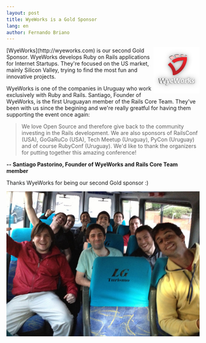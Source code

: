 ```yaml
---
layout: post
title: WyeWorks is a Gold Sponsor
lang: en
author: Fernando Briano
---
```

<img src="/media/img/sponsors/wyeworks.png" alt="WyeWorks" style="float: right"/>
[WyeWorks](http://wyeworks.com) is our second Gold Sponsor. WyeWorks develops Ruby on Rails applications for Internet Startups. They're focused on the US market, mainly Silicon Valley, trying to find the most fun and innovative projects.

WyeWorks is one of the companies in Uruguay who work exclusively with Ruby and Rails. Santiago, Founder of WyeWorks, is the first Uruguayan member of the Rails Core Team. They've been with us since the begining and we're really greatful for having them supporting the event once again:

>We love Open Source and therefore give back to the community investing in the Rails development. We are also sponsors of RailsConf (USA), GoGaRuCo (USA), Tech Meetup (Uruguay), PyCon (Uruguay) and of course RubyConf (Uruguay). We'd like to thank the organizers for putting together this amazing conference!

**-- Santiago Pastorino, Founder of WyeWorks and Rails Core Team member**

Thanks WyeWorks for being our second Gold sponsor :)

<div style="text-align: center">
<img src="/media/img/sponsors/wyeworks-team.jpg" alt="WyeWorks team"/>
</div>
